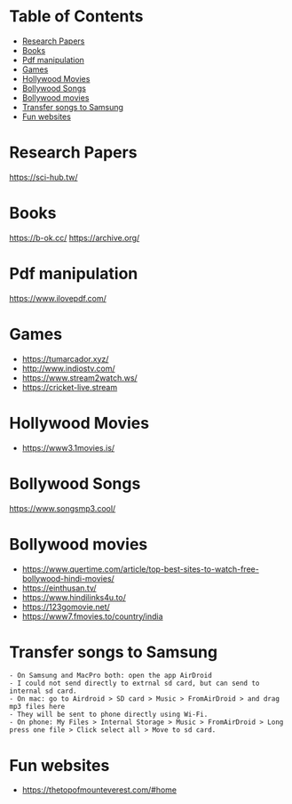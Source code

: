 Table of Contents
=================
   * [Research Papers](#research-papers)
   * [Books](#books)
   * [Pdf manipulation](#pdf-manipulation)
   * [Games](#games)
   * [Hollywood Movies](#hollywood-movies)
   * [Bollywood Songs](#bollywood-songs)
   * [Bollywood movies](#bollywood-movies)
   * [Transfer songs to Samsung](#transfer-songs-to-samsung)
   * [Fun websites](#fun-websites)
 
# Research Papers
https://sci-hub.tw/

# Books
https://b-ok.cc/
https://archive.org/

# Pdf manipulation
https://www.ilovepdf.com/

# Games
- https://tumarcador.xyz/
- http://www.indiostv.com/
- https://www.stream2watch.ws/
- https://cricket-live.stream

# Hollywood Movies 
- https://www3.1movies.is/

# Bollywood Songs
https://www.songsmp3.cool/

# Bollywood movies
- https://www.quertime.com/article/top-best-sites-to-watch-free-bollywood-hindi-movies/
- https://einthusan.tv/
- https://www.hindilinks4u.to/
- https://123gomovie.net/
- https://www7.fmovies.to/country/india

# Transfer songs to Samsung
```
- On Samsung and MacPro both: open the app AirDroid
- I could not send directly to extrnal sd card, but can send to internal sd card.
- On mac: go to Airdroid > SD card > Music > FromAirDroid > and drag mp3 files here
- They will be sent to phone directly using Wi-Fi.
- On phone: My Files > Internal Storage > Music > FromAirDroid > Long press one file > Click select all > Move to sd card.
```

# Fun websites
- https://thetopofmounteverest.com/#home

